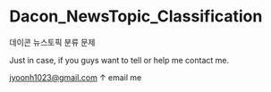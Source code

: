 # Dacon_NewsTopic_Classification

데이콘 뉴스토픽 분류 문제

Just in case, if you guys want to tell or help me contact me.

jyoonh1023@gmail.com
↑ email me
